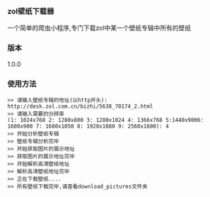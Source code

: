 ### zol壁纸下载器

一个简单的爬虫小程序,专门下载zol中某一个壁纸专辑中所有的壁纸

### 版本
1.0.0

### 使用方法

```
>> 请输入壁纸专辑的地址(以http开头): http://desk.zol.com.cn/bizhi/5638_70174_2.html
>> 请输入需要的分辨率
(1: 1024x768 2: 1280x800 3: 1280x1024 4: 1366x768 5:1440x9006: 1600x900 7: 1680x1050 8: 1920x1080 9: 2560x1600): 4
>> 开始分析壁纸专辑
>> 壁纸专辑分析完毕
>> 开始获取图片的展示地址
>> 获取图片的展示地址完毕
>> 开始解析高清壁纸地址
>> 解析高清壁纸地址完毕
>> 正在下载壁纸....
>> 所有壁纸下载完毕,请查看download_pictures文件夹

```





